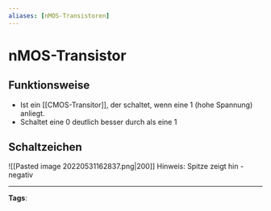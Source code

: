 ```yaml
---
aliases: [nMOS-Transistoren]
---
```


# nMOS-Transistor

## Funktionsweise

- Ist ein [[CMOS-Transitor]], der schaltet, wenn eine 1 (hohe Spannung) anliegt.
- Schaltet eine 0 deutlich besser durch als eine 1

## Schaltzeichen

![[Pasted image 20220531162837.png|200]]
Hinweis: Spitze zeigt hin - negativ

---

**Tags**:
